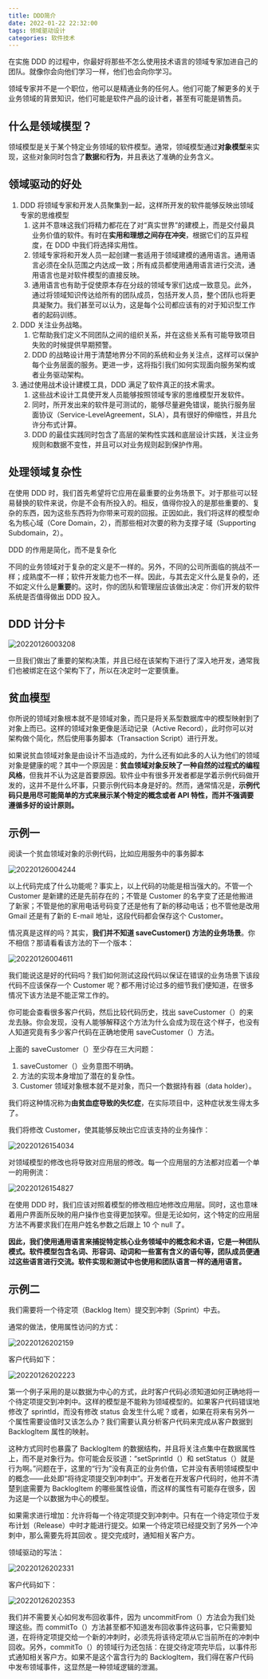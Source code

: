 ```yaml
---
title: DDD简介
date: 2022-01-22 22:32:00
tags: 领域驱动设计
categories: 软件技术
---
```


在实施 DDD 的过程中，你最好将那些不怎么使用技术语言的领域专家加进自己的团队。就像你会向他们学习一样，他们也会向你学习。

领域专家并不是一个职位，他可以是精通业务的任何人。他们可能了解更多的关于业务领域的背景知识，他们可能是软件产品的设计者，甚至有可能是销售员。

## 什么是领域模型？

领域模型是关于某个特定业务领域的软件模型。通常，领域模型通过**对象模型**来实现，这些对象同时包含了**数据**和**行为**，并且表达了准确的业务含义。

## 领域驱动的好处

1. DDD 将领域专家和开发人员聚集到一起，这样所开发的软件能够反映出领域专家的思维模型
   1. 这并不意味这我们将精力都花在了对“真实世界”的建模上，而是交付最具业务价值的软件。有时在**实用和理想之间存在冲突**，根据它们的互异程度，在 DDD 中我们将选择实用性。
   2. 领域专家将和开发人员一起创建一套适用于领域建模的通用语言。通用语言必须在全队范围之内达成一致；所有成员都使用通用语言进行交流，通用语言也是对软件模型的直接反映。
   3. 通用语言也有助于促使原本存在分歧的领域专家们达成一致意见。此外，通过将领域知识传达给所有的团队成员，包括开发人员，整个团队也将更具凝聚力。我们甚至可以认为，这是每个公司都应该有的对于知识型工作者的起码训练。
2. DDD 关注业务战略。
   1. 它帮助我们定义不同团队之间的组织关系，并在这些关系有可能导致项目失败的时候提供早期预警。
   2. DDD 的战略设计用于清楚地界分不同的系统和业务关注点，这样可以保护每个业务层面的服务。更进一步，这将指引我们如何实现面向服务架构或者业务驱动架构。
3. 通过使用战术设计建模工具，DDD 满足了软件真正的技术需求。
   1. 这些战术设计工具使开发人员能够按照领域专家的思维模型开发软件。
   2. 同时，所开发出来的软件是可测试的，能够尽量避免错误，能执行服务层面协议（Service-LevelAgreement，SLA），具有很好的伸缩性，并且允许分布式计算。
   3. DDD 的最佳实践同时包含了高层的架构性实践和底层设计实践，关注业务规则和数据不变性，并且可以对业务规则起到保护作用。

## 处理领域复杂性

在使用 DDD 时，我们首先希望将它应用在最重要的业务场景下。对于那些可以轻易替换的软件来说，你是不会有所投入的。相反，值得你投入的是那些重要的、复杂的东西，因为这些东西将为你带来可观的回报。正因如此，我们将这样的模型命名为核心域（Core Domain，2），而那些相对次要的称为支撑子域（Supporting Subdomain，2）。

DDD 的作用是简化，而不是复杂化

不同的业务领域对于复杂的定义是不一样的。另外，不同的公司所面临的挑战不一样；成熟度不一样；软件开发能力也不一样。因此，与其去定义什么是复杂的，还不如定义什么是**重要**的。这时，你的团队和管理层应该做出决定：你们开发的软件系统是否值得做出 DDD 投入。

## DDD 计分卡

![20220126003208](https://gcore.jsdelivr.net/gh/Nayacco/cdn@master/blog/20220126003208.png)

一旦我们做出了重要的架构决策，并且已经在该架构下进行了深入地开发，通常我们也被绑定在这个架构下了，所以在决定时一定要慎重。

## 贫血模型

你所说的领域对象根本就不是领域对象，而只是将关系型数据库中的模型映射到了对象上而已。这样的领域对象更像是活动记录（Active Record），此时你可以对架构做个简化，然后使用事务脚本（Transaction Script）进行开发。

如果说贫血领域对象是由设计不当造成的，为什么还有如此多的人认为他们的领域对象是健康的呢？其中一个原因是：**贫血领域对象反映了一种自然的过程式的编程风格**，但我并不认为这是首要原因。软件业中有很多开发者都是学着示例代码做开发的，这并不是什么坏事，只要示例代码本身是好的。然而，通常情况是，**示例代码只是用尽可能简单的方式来展示某个特定的概念或者 API 特性，而并不强调要遵循多好的设计原则。**

## 示例一

阅读一个贫血领域对象的示例代码，比如应用服务中的事务脚本

![20220126004244](https://gcore.jsdelivr.net/gh/Nayacco/cdn@master/blog/20220126004244.png)

以上代码完成了什么功能呢？事实上，以上代码的功能是相当强大的。不管一个 Customer 是新建的还是先前存在的；不管是 Customer 的名字变了还是他搬进了新家；不管是他的家用电话号码变了还是他有了新的移动电话；也不管他是改用 Gmail 还是有了新的 E-mail 地址，这段代码都会保存这个 Customer。

情况真是这样的吗？其实，**我们并不知道 saveCustomer() 方法的业务场景**。你不相信？那请看看该方法的下一个版本：

![20220126004611](https://gcore.jsdelivr.net/gh/Nayacco/cdn@master/blog/20220126004611.png)

我们能说这是好的代码吗？我们如何测试这段代码以保证在错误的业务场景下该段代码不应该保存一个 Customer 呢？都不用讨论过多的细节我们便知道，在很多情况下该方法是不能正常工作的。

你可能会查看很多客户代码，然后比较代码历史，找出 saveCustomer（）的来龙去脉。你会发现，没有人能够解释这个方法为什么会成为现在这个样子，也没有人知道究竟有多少客户代码在正确地使用 saveCustomer（）方法。

上面的 saveCustomer（）至少存在三大问题：

1. saveCustomer（）业务意图不明确。
2. 方法的实现本身增加了潜在的复杂性。
3. Customer 领域对象根本就不是对象，而只一个数据持有器（data holder）。

我们将这种情况称为**由贫血症导致的失忆症**，在实际项目中，这种症状发生得太多了。

我们将修改 Customer，使其能够反映出它应该支持的业务操作：

![20220126154034](https://gcore.jsdelivr.net/gh/Nayacco/cdn@master/blog/20220126154034.png)

对领域模型的修改也将导致对应用层的修改。每一个应用层的方法都对应着一个单一的用例流：

![20220126154827](https://gcore.jsdelivr.net/gh/Nayacco/cdn@master/blog/20220126154827.png)

在使用 DDD 时，我们应该对照着模型的修改相应地修改应用层。同时，这也意味着用户界面所反映的用户操作也变得更加狭窄。但是无论如何，这个特定的应用层方法不再要求我们在用户姓名参数之后跟上 10 个 null 了。

**因此，我们使用通用语言来捕捉特定核心业务领域中的概念和术语，它是一种团队模式。软件模型包含名词、形容词、动词和一些富有含义的语句等，团队成员便通过这些语言进行交流。软件实现和测试中也使用和团队语言一样的通用语言。**

## 示例二

我们需要将一个待定项（Backlog Item）提交到冲刺（Sprint）中去。

通常的做法，使用属性访问的方式：

![20220126202159](https://gcore.jsdelivr.net/gh/Nayacco/cdn@master/blog/20220126202159.png)

客户代码如下：

![20220126202223](https://gcore.jsdelivr.net/gh/Nayacco/cdn@master/blog/20220126202223.png)

第一个例子采用的是以数据为中心的方式，此时客户代码必须知道如何正确地将一个待定项提交到冲刺中。这样的模型是不能称为领域模型的。如果客户代码错误地修改了 sprintId，而没有修改 status 会发生什么呢？或者，如果在将来有另外一个属性需要设值时又该怎么办？我们需要认真分析客户代码来完成从客户数据到 BacklogItem 属性的映射。

这种方式同时也暴露了 BacklogItem 的数据结构，并且将关注点集中在数据属性上，而不是对象行为。你可能会反驳道：“setSprintId（）和 setStatus（）就是行为啊。”问题在于，这里的“行为”没有真正的业务价值，它并没有表明领域模型中的概念——此处即“将待定项提交到冲刺中”。开发者在开发客户代码时，他并不清楚到底需要为 BacklogItem 的哪些属性设值，而这样的属性有可能存在很多，因为这是一个以数据为中心的模型。

如果需求进行增加：允许将每一个待定项提交到冲刺中。只有在一个待定项位于发布计划（Release）中时才能进行提交。如果一个待定项已经提交到了另外一个冲刺中，那么需要先将其回收 。提交完成时，通知相关客户方。

领域驱动的写法：

![20220126202331](https://gcore.jsdelivr.net/gh/Nayacco/cdn@master/blog/20220126202331.png)

客户代码如下：

![20220126202353](https://gcore.jsdelivr.net/gh/Nayacco/cdn@master/blog/20220126202353.png)

我们并不需要关心如何发布回收事件，因为 uncommitFrom（）方法会为我们处理这些。而 commitTo（）方法甚至都不知道发布回收事件这码事，它只需要知道，在将待定项提交给一个新的冲刺时，必须先将该待定项从它当前所在的冲刺中回收。另外，commitTo（）的领域行为还包括：在提交待定项完毕后，以事件形式通知相关客户方。如果不是这个富含行为的 BacklogItem，我们得在客户代码中发布领域事件，这显然是一种领域逻辑的泄漏。
